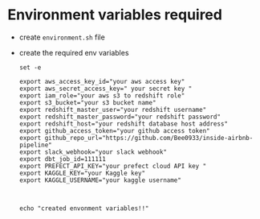 # Environment variables required

- create `environment.sh` file

- create the required env variables
  
      set -e

      export aws_access_key_id="your aws access key"
      export aws_secret_access_key=" your secret key "
      export iam_role="your aws s3 to redshift role"
      export s3_bucket="your s3 bucket name"
      export redshift_master_user="your redshift username"
      export redshift_master_password="your redshift password"
      export redshift_host="your redshift database host address"
      export github_access_token="your github access token"
      export github_repo_url="https://github.com/Bee0933/inside-airbnb-pipeline"
      export slack_webhook="your slack webhook"
      export dbt_job_id=111111
      export PREFECT_API_KEY="your prefect cloud API key "
      export KAGGLE_KEY="your Kaggle key"
      export KAGGLE_USERNAME="your kaggle username"
       


      echo "created envonment variables!!"

